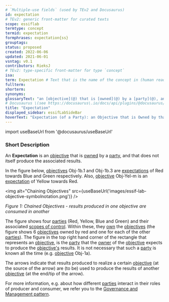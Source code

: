```yaml
---
# `Multiple-use fields` (used by TEv2 and Docusaurus)
id: expectation
# TEv2: generic front-matter for curated texts
scope: essiflab
termtype: concept
termid: expectation
formphrases: expectation{ss}
grouptags:
status: proposed
created: 2022-06-06
updated: 2021-06-01
vsntag: v0.1
contributors: RieksJ
# TEv2: type-specific front-matter for type `concept`
isa:
term: Expectation # Text that is the name of the concept in (human readable) texts.
fullterm:
shorterm:
synonyms:
glossaryText: "an [objective](@) that is [owned](@) by a [party](@), and that does not itself produce the associated results."
# Docusaurus \(see https://docusaurus\.io/docs/api/plugins/@docusaurus/plugin-content-docs#markdown-front-matter\):
title: "Expectation"
displayed_sidebar: essifLabSideBar
hoverText: "Expectation (of a Party): an Objective that is Owned by that Party, and that does not itself produce the associated results."
---
```


import useBaseUrl from '@docusaurus/useBaseUrl'

### Short Description
An **Expectation** is an [objective](@) that is [owned](@) by a [party](@), and that does not itself produce the associated results.

In the figure below, [objectives](@) Obj-1b.1 and Obj-1b.3 are [expectations](@) of Red towards Blue and Green respectively. Also, [objective](@) Obj-Yel-m is an [expectation](@) of Yellow towards Red.

<img
  alt="Chaining Objectives"
  src={useBaseUrl('images/essif-lab-objective-symbolnotation.png')}
/>

*Figure 1: Chained Objectives - results produced in one objective are consumed in another*

The figure shows four [parties](@) (Red, Yellow, Blue and Green) and their associated [scopes of control](@). Within these, they [own](@) the [objectives](@) (the figure shows 6 [objectives](@) owned by red and one for each of the other [parties](@)). The figure in the top right hand corner of the rectangle that represents an [objective](@), is the [party](@) that the [owner](@) of the [objective](@) expects to produce the [objective's](@) results. It is not necessary that such a [party](@) is known all the time (e.g. [objective](@) Obj-1a).

The arrows indicate that results produced to realize a certain [objective](@) (at the source of the arrow) are (to be) used to produce the results of another [objective](@) (at the end/tip of the arrow).

For more information, e.g. about how different [parties](@) interact in their roles of producer and consumer, we refer you to the [Governance and Management pattern](pattern-governance-and-management@).